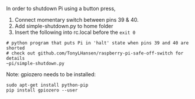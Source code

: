 In order to shutdown Pi using a button press, 
1. Connect momentary switch between pins 39 & 40.
2. Add simple-shutdown.py to home folder
3. Insert the following into rc.local before the ```exit 0```
```
# python program that puts Pi in 'halt' state when pins 39 and 40 are shorted
# check out github.com/TonyLHansen/raspberry-pi-safe-off-switch for details
~pi/simple-shutdown.py
```

Note: gpiozero needs to be installed:
```
sudo apt-get install python-pip
pip install gpiozero --user
```
